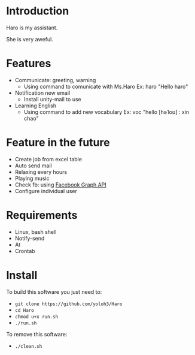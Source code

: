 <!---
/*******************************************************************************
// Project name   :
// File name      : README.md
// Created date   : Thứ hai, 26 Tháng sáu Năm 2017 23:24:05 ICT
// Author         : Huy Hung Ho
// Last modified  : Thu 07 Sep 2017 10:02:25 AM ICT
// Desc           :
*******************************************************************************/
-->
Introduction
============

Haro is my assistant.

She is very aweful.


Features
========

+ Communicate: greeting, warning
	+ Using command to comunicate with Ms.Haro
		Ex: haro "Hello haro"
+ Notification new email
	+ Install unity-mail to use
+ Learning English
	+ Using command to add new vocabulary
		Ex: voc "hello [həˈloʊ] : xin chao"


Feature in the future
=====================

- Create job from excel table
- Auto send mail
- Relaxing every hours
- Playing music
- Check fb: using [Facebook Graph API](https://developers.facebook.com/docs/reference/api/)
- Configure individual user


Requirements
============

- Linux, bash shell
- Notify-send
- At
- Crontab


Install
=======

To build this software you just need to:
- `git clone https://github.com/yoloh3/Haro`
- `cd Haro`
- `chmod u+x run.sh`
- `./run.sh`

To remove this software:
- `./clean.sh`
